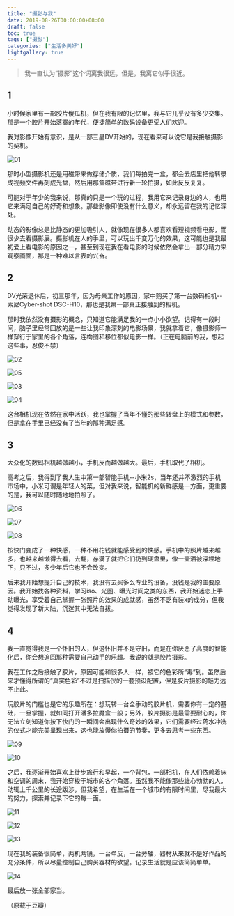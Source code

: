 ```yaml
---
title: "摄影与我"
date: 2019-08-26T00:00:00+08:00
draft: false
toc: true
tags: ["摄影"]
categories: ["生活多美好"]
lightgallery: true
---
```

> 我一直认为“摄影”这个词离我很远，但是，我离它似乎很近。

## 1

小时候家里有一部胶片傻瓜机，但在我有限的记忆里，我与它几乎没有多少交集。那是一个胶片开始落寞的年代，便捷简单的数码设备更受人们欢迎。

我对影像开始有意识，是从一部三星DV开始的，现在看来可以说它是我接触摄影的契机。

![01](https://dylanblog.oss-cn-beijing.aliyuncs.com/2019-08-26-the-photography-with-me/01.jpg "Samsung VP-D380i")

那时小型摄影机还是用磁带来做存储介质，我们每拍完一盒，都会去店里把他转录成视频文件再刻成光盘，然后用那盒磁带进行新一轮拍摄，如此反反复复。

可能对于年少的我来说，那真的只是一个玩的过程，我用它来记录身边的人，也用它来满足自己的好奇和想象。那些影像即使没有什么意义，却永远留在我的记忆深处。

动态的影像总是比静态的更加吸引人，就像现在很多人都喜欢看短视频看电影，而很少去看摄影展。摄影机在人的手里，可以玩出千变万化的效果，这可能也是我最初爱上看电影的原因之一，甚至到现在我在看电影的时候依然会拿出一部分精力来观察画面，那是一种难以言表的兴奋。

## 2

DV光荣退休后，初三那年，因为母亲工作的原因，家中购买了第一台数码相机--索尼Cyber-shot DSC-H10，那也是我第一部真正接触到的相机。

那时我依然没有摄影的概念，只知道它能满足我的一点小小欲望。记得有一段时间，脑子里经常回放的是一些让我印象深刻的电影场景，我就拿着它，像摄影师一样穿行于家里的各个角落，连构图和移位都似电影一样。（正在电脑前的我，想起这些事，忍俊不禁）

![02](https://dylanblog.oss-cn-beijing.aliyuncs.com/2019-08-26-the-photography-with-me/02.jpg "2011年10月 吉林乌拉")

![05](https://dylanblog.oss-cn-beijing.aliyuncs.com/2019-08-26-the-photography-with-me/05.jpg "2011年10月 吉林乌拉")

![03](https://dylanblog.oss-cn-beijing.aliyuncs.com/2019-08-26-the-photography-with-me/03.jpg "2011年10月 吉林乌拉")

![04](https://dylanblog.oss-cn-beijing.aliyuncs.com/2019-08-26-the-photography-with-me/04.jpg "2011年10月 吉林乌拉")

这台相机现在依然在家中活跃，我也掌握了当年不懂的那些转盘上的模式和参数，但是拿在手里已经没有了当年的那种满足感。

## 3

大众化的数码相机越做越小，手机反而越做越大。最后，手机取代了相机。

高考之后，我得到了我人生中第一部智能手机--小米2s，当年还并不激烈的手机市场中，小米可谓是年轻人的菜，但对我来说，智能机的新鲜感是一方面，更重要的是，我可以随时随地地拍照了。

![06](https://dylanblog.oss-cn-beijing.aliyuncs.com/2019-08-26-the-photography-with-me/06.jpg "2013年10月 长春")

![07](https://dylanblog.oss-cn-beijing.aliyuncs.com/2019-08-26-the-photography-with-me/07.jpg "2015年1月 吉林")

![08](https://dylanblog.oss-cn-beijing.aliyuncs.com/2019-08-26-the-photography-with-me/08.jpg "2015年9月 长春")

按快门变成了一种快感，一种不用花钱就能感受到的快感。手机中的照片越来越多，也越来越懒得去看，去翻，存满了就把它们扔到硬盘里，像一壶酒被深埋地下，只不过，多少年后它也不会改变。

后来我开始想提升自己的技术，我没有去买多么专业的设备，没钱是我的主要原因。我开始找各种资料，学习iso、光圈、曝光时间之类的东西，我开始迷恋上手动曝光，享受着自己掌握一张照片的效果的成就感，虽然不乏有装x的成分，但我觉得发现了新大陆，沉迷其中无法自拔。

## 4

我一直觉得我是一个怀旧的人，但这怀旧并不是守旧，而是在你厌恶了高度的智能化后，你会想追回那种需要自己动手的乐趣。我说的就是胶片摄影。

我在工作之后接触了胶片，原因可能和很多人一样，被它的色彩所“毒”到。虽然后来才懂得所谓的“真实色彩”不过是扫描仪的一套预设配置，但是胶片摄影的魅力远不止此。

玩胶片的门槛也是它的乐趣所在：想玩转一台全手动的胶片机，需要你有一定的基础，一旦掌握，就如同打开潘多拉魔盒一般；另外，胶片摄影是最需要耐心的，你无法立刻知道你按下快门的一瞬间会出现什么奇妙的效果，它们需要经过药水冲洗的仪式才能完美呈现出来，这也能放慢你拍摄的节奏，更多去思考一些东西。

![09](https://dylanblog.oss-cn-beijing.aliyuncs.com/2019-08-26-the-photography-with-me/09.jpg "2019年4月 苏州")

![10](https://dylanblog.oss-cn-beijing.aliyuncs.com/2019-08-26-the-photography-with-me/10.jpg "2019年4月 苏州")

之后，我逐渐开始喜欢上徒步旅行和早起，一个背包，一部相机，在人们依赖着床和空调的周末，我开始穿梭于城市的各个角落。虽然我不能像那些雄心勃勃的人，动辄上千公里的长途跋涉，但我希望，在生活在一个城市的有限时间里，尽我最大的努力，探索并记录下它的每一面。

![11](https://dylanblog.oss-cn-beijing.aliyuncs.com/2019-08-26-the-photography-with-me/11.jpg "2019年6月上海川沙")

![12](https://dylanblog.oss-cn-beijing.aliyuncs.com/2019-08-26-the-photography-with-me/12.jpg "2019年7月 上海")

![13](https://dylanblog.oss-cn-beijing.aliyuncs.com/2019-08-26-the-photography-with-me/13.jpg "2019年7月 上海 通勤地铁")

现在我的装备很简单，两机两镜，一台单反，一台旁轴，器材从来就不是好作品的充分条件，所以尽量控制自己购买器材的欲望。记录生活就是应该简简单单。

![14](https://dylanblog.oss-cn-beijing.aliyuncs.com/2019-08-26-the-photography-with-me/14.jpg)

最后放一张全部家当。

（原载于豆瓣）